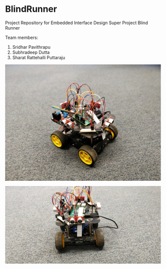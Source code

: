 # BlindRunner
Project Repository for Embedded Interface Design Super Project Blind Runner

Team members:
1. Sridhar Pavithrapu
1. Subhradeep Dutta
1. Sharat Rattehalli Puttaraju


![Blind Runner Front View](https://github.com/subhradeepdutta/BlindRunner/blob/master/BlindRunner_Front.jpg)

![Blind Runner Side View](https://github.com/subhradeepdutta/BlindRunner/blob/master/BlindRunner_Side.jpg)